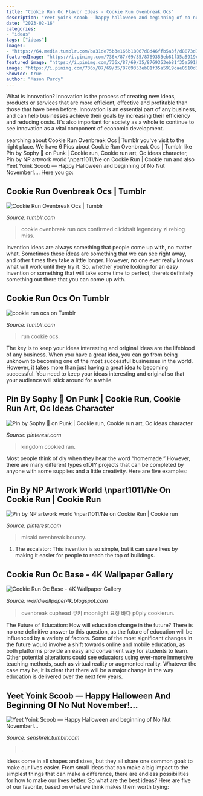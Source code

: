 ```yaml
---
title: "Cookie Run Oc Flavor Ideas - Cookie Run Ovenbreak Ocs"
description: "Yeet yoink scoob — happy halloween and beginning of no nut november!..."
date: "2023-02-16"
categories:
- "ideas"
tags: ["ideas"]
images:
- "https://64.media.tumblr.com/ba31de75b3e166b18067d8d46ffb5a3f/d8873d782cfcfc0a-88/s1280x1920/2126332ad52a270db1eba360e74efeab6d916ac8.jpg"
featuredImage: "https://i.pinimg.com/736x/87/69/35/8769353eb81f35a5919cae0510d3dbd0.jpg"
featured_image: "https://i.pinimg.com/736x/87/69/35/8769353eb81f35a5919cae0510d3dbd0.jpg"
image: "https://i.pinimg.com/736x/87/69/35/8769353eb81f35a5919cae0510d3dbd0.jpg"
ShowToc: true
author: "Mason Purdy"
---
```



What is innovation?
Innovation is the process of creating new ideas, products or services that are more efficient, effective and profitable than those that have been before. Innovation is an essential part of any business, and can help businesses achieve their goals by increasing their efficiency and reducing costs. It's also important for society as a whole to continue to see innovation as a vital component of economic development.

	

		
searching about Cookie Run Ovenbreak Ocs | Tumblr you've visit to the right place. We have 6 Pics about Cookie Run Ovenbreak Ocs | Tumblr like Pin by Sophy 🌺 on Punk | Cookie run, Cookie run art, Oc ideas character, Pin by NP artwork world \npart1011/Ne on Cookie Run | Cookie run and also Yeet Yoink Scoob — Happy Halloween and beginning of No Nut November!.... Here you go:
		
    
## Cookie Run Ovenbreak Ocs | Tumblr

<img loading=lazy src="https://66.media.tumblr.com/a593e6b9ad5731bc17ec151a033ab192/tumblr_pnvteeRyqI1wqtzwgo1_500.png" onerror="this.onerror=null;this.src='https://tse4.mm.bing.net/th?id=OIP.cm7GHafel2Fq8BMKckAoywHaI7&amp;pid=15.1';" alt="Cookie Run Ovenbreak Ocs | Tumblr">

_Source: tumblr.com_

>cookie ovenbreak run ocs confirmed clickbait legendary zi reblog miss. 

	

Invention ideas are always something that people come up with, no matter what. Sometimes these ideas are something that we can see right away, and other times they take a little longer. However, no one ever really knows what will work until they try it. So, whether you’re looking for an easy invention or something that will take some time to perfect, there’s definitely something out there that you can come up with.

    
## Cookie Run Ocs On Tumblr

<img loading=lazy src="https://66.media.tumblr.com/f036a5ff746bb7c526329480d9d297ec/tumblr_ppz3pkybNH1u3onbd_1280.png" onerror="this.onerror=null;this.src='https://tse2.mm.bing.net/th?id=OIP.2gHUcUGNemOHoic40rzFXgHaFj&amp;pid=15.1';" alt="cookie run ocs on Tumblr">

_Source: tumblr.com_

>run cookie ocs. 

	

The key is to keep your ideas interesting and original
Ideas are the lifeblood of any business. When you have a great idea, you can go from being unknown to becoming one of the most successful businesses in the world. However, it takes more than just having a great idea to becoming successful. You need to keep your ideas interesting and original so that your audience will stick around for a while.

    
## Pin By Sophy 🌺 On Punk | Cookie Run, Cookie Run Art, Oc Ideas Character

<img loading=lazy src="https://i.pinimg.com/736x/87/69/35/8769353eb81f35a5919cae0510d3dbd0.jpg" onerror="this.onerror=null;this.src='https://tse4.mm.bing.net/th?id=OIP.UDOrNv2PTRFWso6VthBeOAHaJ4&amp;pid=15.1';" alt="Pin by Sophy 🌺 on Punk | Cookie run, Cookie run art, Oc ideas character">

_Source: pinterest.com_

>kingdom cookied ran. 

	

Most people think of diy when they hear the word “homemade.” However, there are many different types ofDIY projects that can be completed by anyone with some supplies and a little creativity. Here are five examples:

    
## Pin By NP Artwork World \npart1011/Ne On Cookie Run | Cookie Run

<img loading=lazy src="https://i.pinimg.com/736x/20/52/a1/2052a12d91cd5d1f7d06947132b65db4.jpg" onerror="this.onerror=null;this.src='https://tse4.mm.bing.net/th?id=OIP.XyP1brpLtwjEiTZhp4ar-gHaE8&amp;pid=15.1';" alt="Pin by NP artwork world \npart1011/Ne on Cookie Run | Cookie run">

_Source: pinterest.com_

>misaki ovenbreak bouncy. 

	

1. The escalator: This invention is so simple, but it can save lives by making it easier for people to reach the top of buildings.

    
## Cookie Run Oc Base - 4K Wallpaper Gallery

<img loading=lazy src="https://i.pinimg.com/236x/6a/49/a4/6a49a40995de862b0f1fd7e24f54d91d.jpg" onerror="this.onerror=null;this.src='https://tse3.mm.bing.net/th?id=OIP.qU3H-Z3UNjawVIC-_ZUCDAAAAA&amp;pid=15.1';" alt="Cookie Run Oc Base - 4K Wallpaper Gallery">

_Source: worldwallpaper4k.blogspot.com_

>ovenbreak cuphead 쿠키 moonlight 요정 바다 p0ply cookierun. 

	

The Future of Education: How will education change in the future?
There is no one definitive answer to this question, as the future of education will be influenced by a variety of factors. Some of the most significant changes in the future would involve a shift towards online and mobile education, as both platforms provide an easy and convenient way for students to learn. Other potential alterations could see educators using ever-more immersive teaching methods, such as virtual reality or augmented reality. Whatever the case may be, it is clear that there will be a major change in the way education is delivered over the next few years.

    
## Yeet Yoink Scoob — Happy Halloween And Beginning Of No Nut November!...

<img loading=lazy src="https://64.media.tumblr.com/ba31de75b3e166b18067d8d46ffb5a3f/d8873d782cfcfc0a-88/s1280x1920/2126332ad52a270db1eba360e74efeab6d916ac8.jpg" onerror="this.onerror=null;this.src='https://tse3.mm.bing.net/th?id=OIP.qhmSim_5Ndfm1QcyPNX66gHaJ2&amp;pid=15.1';" alt="Yeet Yoink Scoob — Happy Halloween and beginning of No Nut November!...">

_Source: senshrek.tumblr.com_

>. 

	

Ideas come in all shapes and sizes, but they all share one common goal: to make our lives easier. From small ideas that can make a big impact to the simplest things that can make a difference, there are endless possibilities for how to make our lives better. So what are the best ideas? Here are five of our favorite, based on what we think makes them worth trying: 

